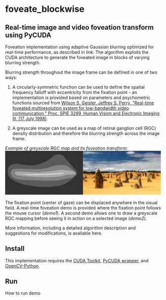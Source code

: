 # foveate_blockwise
## Real-time image and video foveation transform using PyCUDA 

Foveation implementation using adaptive Gaussian blurring optimized for real-time performance, as described in *link*. 
The algorithm exploits the CUDA architecture to generate the foveated image in blocks of varying blurring strength. 

Blurring strength throughout the image frame can be defined in one of two ways:

1. A circularly-symmetric function can be used to define the spatial frequency falloff with eccentricity from the fixation point - an implementation is provided based on parameters and psychometric functions sourced from [Wilson S. Geisler, Jeffrey S. Perry, "Real-time foveated multiresolution system for low-bandwidth video communication," Proc. SPIE 3299, Human Vision and Electronic Imaging III, (17 July 1998)](http://www.svi.cps.utexas.edu/spie1998.pdf).

2. A greyscale image can be used as a map of retinal ganglion cell (RGC) density distribution and therefore the blurring strength across the image frame. 

*Example of greyscale RGC map and its foveation transform:*
![map example](docs/images/map_ex.png)

The fixation point (center of gaze) can be displaced anywhere in the visual field. A real-time foveation demo is provided where the fixation point follows the mouse cursor (*demo1*). A second demo allows one to draw a greyscale RGC mapping before seeing it in action on a selected image (*demo2*). 

More information, including a detailed algorithm description and suggestions for modifications, is available here.

## Install

This implementation requires the [CUDA Toolkit](https://developer.nvidia.com/cuda-toolkit), [PyCUDA wrapper](https://pypi.org/project/pycuda/), and [OpenCV-Python](https://docs.opencv.org/master/da/df6/tutorial_py_table_of_contents_setup.html).

## Run

How to run demo
